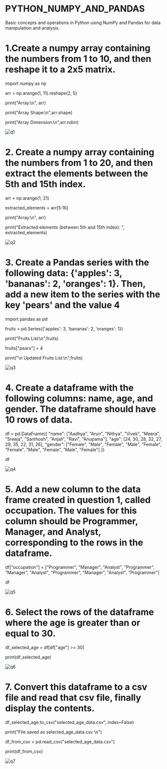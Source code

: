 # PYTHON_NUMPY_AND_PANDAS
Basic concepts and operations in Python using NumPy and Pandas for data manipulation and analysis.

# 1.Create a numpy array containing the numbers from 1 to 10, and then reshape it to a 2x5 matrix.

import numpy as np

arr = np.arange(1, 11).reshape(2, 5)

print("Array:\n", arr) 

print("Array Shape:\n",arr.shape)

print("Array Dimension:\n",arr.ndim)

![q1](https://github.com/user-attachments/assets/96b35b10-c319-4dcd-964b-65e5057732d2)

# 2. Create a numpy array containing the numbers from 1 to 20, and then extract the elements between the 5th and 15th index.

arr = np.arange(1, 21)

extracted_elements = arr[5:16]

print("Array:\n", arr)

print("Extracted elements (between 5th and 15th index): ", extracted_elements)

![q2](https://github.com/user-attachments/assets/bfbf45aa-6fd3-464c-90c5-7db05809f8a4)

# 3. Create a Pandas series with the following data: {'apples': 3, 'bananas': 2, 'oranges': 1}. Then, add a new item to the series with the key 'pears' and the value 4

import pandas as pd

fruits = pd.Series({'apples': 3, 'bananas': 2, 'oranges': 1})

print("Fruits List:\n",fruits)

fruits["pears"] = 4

print("\n Updated Fruits List:\n",fruits)

![q3](https://github.com/user-attachments/assets/accad617-de8c-4863-93f7-428466cee679)

# 4. Create a dataframe with the following columns: name, age, and gender. The dataframe should have 10 rows of data.

df = pd.DataFrame({
    "name": ["Aadhya", "Arun", "Nithya", "Vivek", "Meera", "Sreeja", "Santhosh", "Anjali", "Ravi", "Anupama"],
    "age": [24, 30, 28, 32, 27, 29, 35, 22, 31, 26],
    "gender": ["Female", "Male", "Female", "Male", "Female", "Female", "Male", "Female", "Male", "Female"]
})

df

![q4](https://github.com/user-attachments/assets/3d06d522-69cd-4dde-a2fa-ef594e3e4a07)

# 5. Add a new column to the data frame created in question 1, called occupation. The values for this column should be Programmer, Manager, and Analyst, corresponding to the rows in the dataframe.

df["occupation"] = ["Programmer", "Manager", "Analyst", "Programmer", "Manager", 
                     "Analyst", "Programmer", "Manager", "Analyst", "Programmer"]

df

![q5](https://github.com/user-attachments/assets/ad34048f-6c39-4a98-9731-99b469c2bd43)

# 6. Select the rows of the dataframe where the age is greater than or equal to 30.

df_selected_age = df[df["age"] >= 30]

print(df_selected_age)

![q6](https://github.com/user-attachments/assets/45437e4a-ff65-4218-975e-825c7e9e9794)

# 7. Convert this dataframe to a csv file and read that csv file, finally display the contents.

df_selected_age.to_csv("selected_age_data.csv", index=False)

print("File saved as selected_age_data.csv \n")

df_from_csv = pd.read_csv("selected_age_data.csv")

print(df_from_csv)

![q7](https://github.com/user-attachments/assets/507d1a79-9fbe-4d55-b9de-b3b2b6ee2492)












